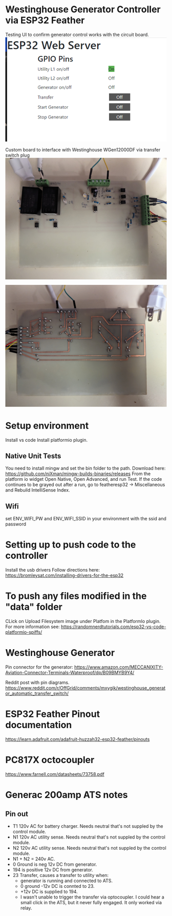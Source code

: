 # Westinghouse Generator Controller via ESP32 Feather

Testing UI to confirm generator control works with the circuit board.
![POC UI while testing](/assets/PocUI.PNG "POC UI while testing")

Custom board to interface with Westinghouse WGen12000DF via transfer switch plug
![Custom Etched Board Front](/assets/Custom_Eteched_Board_Front.jpg "Custom Etched Board Front")

![Custom Etched Board Back](/assets/Custom_Eteched_Board_Back.jpg "Custom Etched Board Back")


# Setup environment
Install vs code
Install platformio plugin. 

## Native Unit Tests
You need to install mingw and set the bin folder to the path.
Download here: https://github.com/niXman/mingw-builds-binaries/releases
From the platform io widget Open Native, Open Advanced, and run Test.
If the code continues to be grayed out after a run, go to featheresp32 -> Miscellaneous and Rebuild IntelliSense Index.

## Wifi
set ENV_WIFI_PW and ENV_WIFI_SSID in your environment with the ssid and password

# Setting up to push code to the controller
Install the usb drivers
Follow directions here: https://bromleysat.com/installing-drivers-for-the-esp32

# To push any files modified in the "data" folder
CLick on Upload Filesystem image under Platfom in the PlatformIo plugin. For more information see:
https://randomnerdtutorials.com/esp32-vs-code-platformio-spiffs/

# Westinghouse Generator
Pin connector for the generator: https://www.amazon.com/MECCANIXITY-Aviation-Connector-Terminals-Waterproof/dp/B09BMYB9Y4/

Reddit post with pin diagrams.
https://www.reddit.com/r/OffGrid/comments/mxygik/westinghouse_generator_automatic_transfer_switch/

# ESP32 Feather Pinout documentation
https://learn.adafruit.com/adafruit-huzzah32-esp32-feather/pinouts

# PC817X octocoupler
https://www.farnell.com/datasheets/73758.pdf

# Generac 200amp ATS notes
## Pin out
* T1 120v AC for battery charger. Needs neutral that's not suppled by the control module.
* N1 120v AC utility sense. Needs neutral that's not suppled by the control module.
* N2 120v AC utility sense. Needs neutral that's not suppled by the control module.
* N1 + N2 = 240v AC.
* 0 Ground is neg 12v DC from generator.
* 194 is positive 12v DC from generator.
* 23 Transfer, causes a transfer to utility when:
  * generator is running and connected to ATS.
  * 0 ground -12v DC is connted to 23.
  * +12v DC is supplied to 194.
  * I wasn't unable to trigger the transfer via optocoupler. I could hear a small click in the ATS, but it never fully engaged. It only worked via relay.


